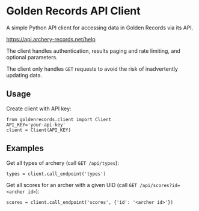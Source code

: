 # Golden Records API Client

A simple Python API client for accessing data in Golden Records via its API.

https://api.archery-records.net/help

The client handles authentication, results paging and rate limiting, and optional parameters.

The client only handles `GET` requests to avoid the risk of inadvertently updating data.

## Usage

Create client with API key:
```
from goldenrecords.client import Client
API_KEY='your-api-key'
client = Client(API_KEY)
```

## Examples

Get all types of archery (call `GET /api/types`):
```
types = client.call_endpoint('types')
```

Get all scores for an archer with a given UID (call `GET /api/scores?id=<archer id>`):
```
scores = client.call_endpoint('scores', {'id': '<archer id>'})
```